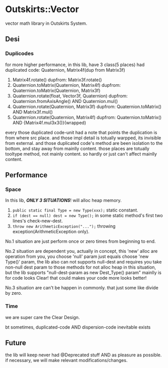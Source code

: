 # Outskirts::Vector

vector math library in Outskirts System.



## Desi




### Duplicodes

for more higher performance, in this lib, have 3 class(5 places) had duplicated code: Quaternion, Matrix4f(dup from Matrix3f)

1. Matrix4f.rotate() dupfrom: Matrix3f.rotate()
2. Quaternion.toMatrix(Quaternion, Matrix4f) dupfrom: Quaternion.toMatrix(Quaternion, Matrix3f)
3. Quaternion.rotate(float, Vector3f, Quaternion) dupfrom: Quaternion.fromAxisAngle() AND Quaternion.mul()
4. Quaternion.rotate(Quaternion, Matrix3f) dupfrom: Quaternion.toMatrix() AND Matrix3f.mul()
5. Quaternion.rotate(Quaternion, Matrix4f) dupfrom: Quaternion.toMatrix() AND {Matrix4f.mul3x3()}(wrapped)

every those duplicated code-unit had a note that points the duplication is from where src place. and those impl detail is totually warpped, its invisible from external. and those duplicated code's method are been isolation to the bottom, and stay away from mainlly content. those places are totually tooltype method, not mainly content. so hardly or just can't affect mainlly content.

## Performance

### Space

In this lib, ***ONLY 3 SITUATIONS***! will alloc heap memory.

1. `public static final Type = new Type(xxx);` static constant.
2. `if (dest == null) dest = new Type();` in some static method's first two lines's check-new-dest.
3. `throw new ArithmeticException("...");` throwing exception(ArithmeticException only).

No.1 situation are just perform once or zero times from beginning to end.

No.2 situation are dependent you, actually in concept, this 'new' alloc are operation from you, you choose 'null' param just equals choose 'new Type()' param, the lib also can not supports null-dest and requires you take non-null dest param to those methods for not alloc heap in this situation, but the lib supports "null-dest-param as new Dest_Type() param" mainlly is for code looks Clear! that could makes your code more looks better!

No.3 situation are can't be happen in commonly. that just some like divide by zero.

### Time

we are super care the Clear Design. 

bt sometimes, duplicated-code AND dispersion-code inevitable exists 

## Future

the lib will keep never had @Deprecated stuff AND as pleasure as possible.
if necessary, we will make relevant modifications/changes.
